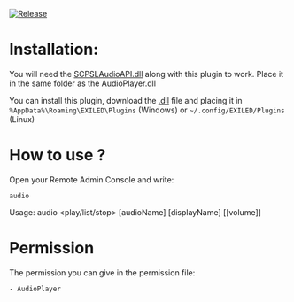 [![Release]][Link]
<!----------------------------------------------------------------------------->
[Link]: https://github.com/Antoniofo/AudioPlayer/releases
<!---------------------------------[ Buttons ]--------------------------------->
[Release]: https://img.shields.io/badge/Release-EFFDE?style=for-the-badge&logoColor=white&logo=DocuSign


# Installation:

You will need the [SCPSLAudioAPI.dll](https://github.com/CedModV2/SCPSLAudioApi/releases) along with this plugin to work. Place it in the same folder as the AudioPlayer.dll

You can install this plugin, download the [.dll](https://github.com/Antoniofo/AudioPlayer/releases) file and placing it in ``%AppData%\Roaming\EXILED\Plugins`` (Windows) or ``~/.config/EXILED/Plugins`` (Linux)


# How to use ?

Open your Remote Admin Console and write:

``audio`` 

Usage: audio <play/list/stop> [audioName] [displayName] [[volume]]

# Permission

The permission you can give in the permission file:

`- AudioPlayer`
